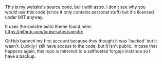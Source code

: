 This is my website's source code, built with astro. I don't see why you would use this code (since it only contains personal stuff) but it's licensed under MIT anyway.

It uses the spectre astro theme found here: https://github.com/louisescher/spectre

GitHub banned my first account because they thought it was 'hacked' but it wasn't. Luckily I still have access to the code, but it isn't public. In case that happens again, this repo is mirrored to a selfhosted forgejo instance so I have a backup.